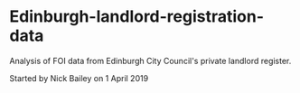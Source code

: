 # Edinburgh-landlord-registration-data
Analysis of FOI data from Edinburgh City Council's private landlord register. 

Started by Nick Bailey on 1 April 2019
